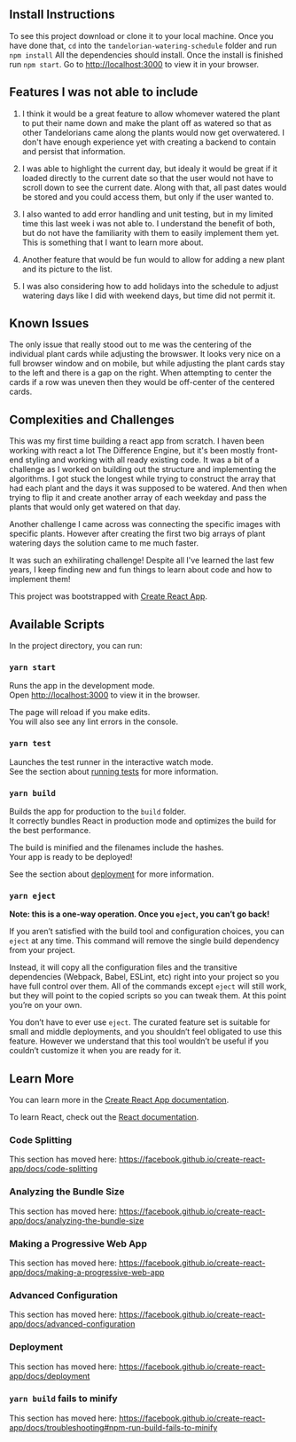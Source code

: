 ## Install Instructions
To see this project download or clone it to your local machine.
Once you have done that, `cd` into the `tandelorian-watering-schedule` folder and run `npm install`
All the dependencies should install. Once the install is finished run `npm start`.
Go to [http://localhost:3000](http://localhost:3000) to view it in your browser.

## Features I was not able to include
1) I think it would be a great feature to allow whomever watered the plant to put their name down and make the plant off as watered so that as other Tandelorians came along the plants would now get overwatered. I don't have enough experience yet with creating a backend to contain and persist that information.

2) I was able to highlight the current day, but idealy it would be great if it loaded directly to the current date so that the user would not have to scroll down to see the current date. Along with that, all past dates would be stored and you could access them, but only if the user wanted to.

3) I also wanted to add error handling and unit testing, but in my limited time this last week i was not able to. I understand the benefit of both, but do not have the familiarity with them to easily implement them yet. This is something that I want to learn more about.

4) Another feature that would be fun would to allow for adding a new plant and its picture to the list.

5) I was also considering how to add holidays into the schedule to adjust watering days like I did with weekend days, but time did not permit it.

## Known Issues
The only issue that really stood out to me was the centering of the individual plant cards while adjusting the browswer. It looks very nice on a full browser window and on mobile, but while adjusting the plant cards stay to the left and there is a gap on the right. When attempting to center the cards if a row was uneven then they would be off-center of the centered cards.

## Complexities and Challenges
This was my first time building a react app from scratch. I haven been working with react a lot The Difference Engine, but it's been mostly front-end styling and working with all ready existing code. It was a bit of a challenge as I worked on building out the structure and implementing the algorithms. I got stuck the longest while trying to construct the array that had each plant and the days it was supposed to be watered. And then when trying to flip it and create another array of each weekday and pass the plants that would only get watered on that day.

Another challenge I came across was connecting the specific images with specific plants. However after creating the first two big arrays of plant watering days the solution came to me much faster.

It was such an exhilirating challenge! Despite all I've learned the last few years, I keep finding new and fun things to learn about code and how to implement them!











This project was bootstrapped with [Create React App](https://github.com/facebook/create-react-app).

## Available Scripts

In the project directory, you can run:

### `yarn start`

Runs the app in the development mode.<br />
Open [http://localhost:3000](http://localhost:3000) to view it in the browser.

The page will reload if you make edits.<br />
You will also see any lint errors in the console.

### `yarn test`

Launches the test runner in the interactive watch mode.<br />
See the section about [running tests](https://facebook.github.io/create-react-app/docs/running-tests) for more information.

### `yarn build`

Builds the app for production to the `build` folder.<br />
It correctly bundles React in production mode and optimizes the build for the best performance.

The build is minified and the filenames include the hashes.<br />
Your app is ready to be deployed!

See the section about [deployment](https://facebook.github.io/create-react-app/docs/deployment) for more information.

### `yarn eject`

**Note: this is a one-way operation. Once you `eject`, you can’t go back!**

If you aren’t satisfied with the build tool and configuration choices, you can `eject` at any time. This command will remove the single build dependency from your project.

Instead, it will copy all the configuration files and the transitive dependencies (Webpack, Babel, ESLint, etc) right into your project so you have full control over them. All of the commands except `eject` will still work, but they will point to the copied scripts so you can tweak them. At this point you’re on your own.

You don’t have to ever use `eject`. The curated feature set is suitable for small and middle deployments, and you shouldn’t feel obligated to use this feature. However we understand that this tool wouldn’t be useful if you couldn’t customize it when you are ready for it.

## Learn More

You can learn more in the [Create React App documentation](https://facebook.github.io/create-react-app/docs/getting-started).

To learn React, check out the [React documentation](https://reactjs.org/).

### Code Splitting

This section has moved here: https://facebook.github.io/create-react-app/docs/code-splitting

### Analyzing the Bundle Size

This section has moved here: https://facebook.github.io/create-react-app/docs/analyzing-the-bundle-size

### Making a Progressive Web App

This section has moved here: https://facebook.github.io/create-react-app/docs/making-a-progressive-web-app

### Advanced Configuration

This section has moved here: https://facebook.github.io/create-react-app/docs/advanced-configuration

### Deployment

This section has moved here: https://facebook.github.io/create-react-app/docs/deployment

### `yarn build` fails to minify

This section has moved here: https://facebook.github.io/create-react-app/docs/troubleshooting#npm-run-build-fails-to-minify
